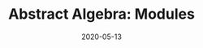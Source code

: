 ---
title:  "Abstract Algebra:  Modules"
date:  2020-05-13
unpublished: True
category:  math
tags: abstract-algebra
summary:  Vector spaces over a field are a special case of the more general notion of modules over a ring.  Rather than the long list of axioms normally presented in textbooks, we see how an algebraic view of vector spaces helps to motivate the definition of modules.
---